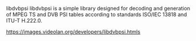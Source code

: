 libdvbpsi
libdvbpsi is a simple library designed for decoding and generation of MPEG TS and DVB PSI tables according to standards ISO/IEC 13818 and ITU-T H.222.0.

https://images.videolan.org/developers/libdvbpsi.htmls